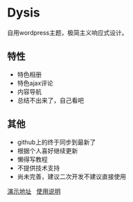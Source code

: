 # Dysis
自用wordpress主题，极简主义响应式设计。


## 特性
- 特色相册
- 特色ajax评论
- 内容导航
- 总结不出来了，自己看吧

## 其他
* github上的终于同步到最新了
* 根据个人喜好继续更新
* 懒得写教程
* 不提供技术支持
* 尚未完善，建议二次开发不建议直接使用

[演示地址][1]   [使用说明][2]

[1]: https://erl.im/
[2]: https://erl.im/dysis.html
